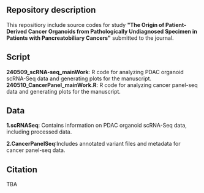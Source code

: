 ## Repository description

This repositiory include source codes for study **"The Origin of Patient-Derived Cancer Organoids from Pathologically Undiagnosed Specimen in Patients with Pancreatobiliary Cancers"** submitted to the journal.


## Script

**240509_scRNA-seq_mainWork**: R code for analyzing PDAC organoid scRNA-Seq data and generating plots for the manuscript.
**240510_CancerPanel_mainWork.R**: R code for analyzing cancer panel-seq data and generating plots for the manuscript.

## Data
**1.scRNASeq**: Contains information on PDAC organoid scRNA-Seq data, including processed data.

**2.CancerPanelSeq**:Includes annotated variant files and metadata for cancer panel-seq data.

## Citation
TBA

